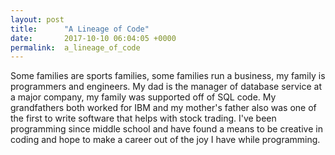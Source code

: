 ```yaml
---
layout: post
title:      "A Lineage of Code"
date:       2017-10-10 06:04:05 +0000
permalink:  a_lineage_of_code
---
```



Some families are sports families, some families run a business, my family is programmers and engineers. My dad is the manager of database service at a major company, my family was supported off of SQL code. My grandfathers both worked for IBM and my mother's father also was one of the first to write software that helps with stock trading. I've been programming since middle school and have found a means to be creative in coding and hope to make a career out of the joy I have while programming.

